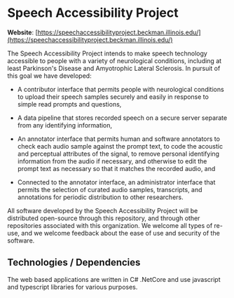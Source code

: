 # Speech Accessibility Project
**Website**: [https://speechaccessibilityproject.beckman.illinois.edu/](https://speechaccessibilityproject.beckman.illinois.edu/)

The Speech Accessibility Project intends to make speech technology accessible to people with a variety of neurological conditions, including at least Parkinson's Disease and Amyotrophic Lateral Sclerosis.  In pursuit of this goal we have developed:

* A contributor interface that permits people with neurological conditions to upload their speech samples securely and easily in response to simple read prompts and questions,

* A data pipeline that stores recorded speech on a secure server separate from any identifying information,

* An annotator interface that permits human and software annotators to check each audio sample against the prompt text, to code the acoustic and perceptual attributes of the signal, to remove personal identifying information from the audio if necessary, and otherwise to edit the prompt text as necessary so that it matches the recorded audio, and

* Connected to the annotator interface, an administrator interface that permits the selection of curated audio samples, transcripts, and annotations for periodic distribution to other researchers.

All software developed by the Speech Accessibility Project will be distributed open-source through this repository, and through other repositories associated with this organization.  We welcome all types of re-use, and we welcome feedback about the ease of use and security of the software.  

## Technologies / Dependencies

The web based applications are written in C# .NetCore and use javascript and typescript libraries  for various purposes.